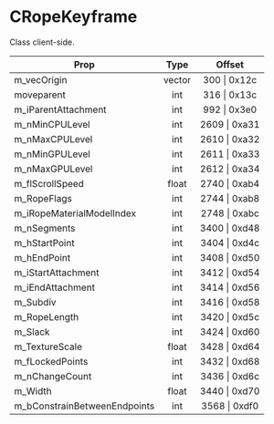 # CRopeKeyframe

Class client-side.

|Prop|Type|Offset|
|---|:-:|:-:|
|m_vecOrigin|vector|300 \| 0x12c|
|moveparent|int|316 \| 0x13c|
|m_iParentAttachment|int|992 \| 0x3e0|
|m_nMinCPULevel|int|2609 \| 0xa31|
|m_nMaxCPULevel|int|2610 \| 0xa32|
|m_nMinGPULevel|int|2611 \| 0xa33|
|m_nMaxGPULevel|int|2612 \| 0xa34|
|m_flScrollSpeed|float|2740 \| 0xab4|
|m_RopeFlags|int|2744 \| 0xab8|
|m_iRopeMaterialModelIndex|int|2748 \| 0xabc|
|m_nSegments|int|3400 \| 0xd48|
|m_hStartPoint|int|3404 \| 0xd4c|
|m_hEndPoint|int|3408 \| 0xd50|
|m_iStartAttachment|int|3412 \| 0xd54|
|m_iEndAttachment|int|3414 \| 0xd56|
|m_Subdiv|int|3416 \| 0xd58|
|m_RopeLength|int|3420 \| 0xd5c|
|m_Slack|int|3424 \| 0xd60|
|m_TextureScale|float|3428 \| 0xd64|
|m_fLockedPoints|int|3432 \| 0xd68|
|m_nChangeCount|int|3436 \| 0xd6c|
|m_Width|float|3440 \| 0xd70|
|m_bConstrainBetweenEndpoints|int|3568 \| 0xdf0|

